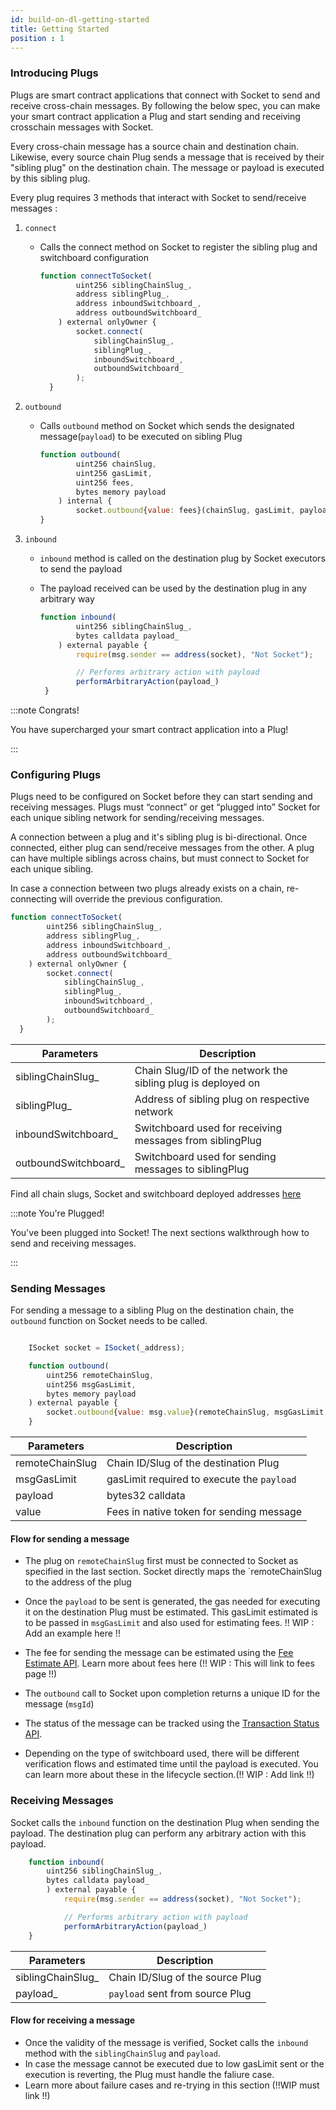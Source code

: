 ```yaml
---
id: build-on-dl-getting-started
title: Getting Started
position : 1
---
```


### Introducing Plugs

Plugs are smart contract applications that connect with Socket to send and receive cross-chain messages. By following the below spec, you can make your smart contract application a Plug and start sending and receiving crosschain messages with Socket.

Every cross-chain message has a source chain and destination chain. Likewise, every source chain Plug sends a message that is received by their "sibling plug" on the destination chain. The message or payload is executed by this sibling plug.

Every plug requires 3 methods that interact with Socket to send/receive messages : 

1. `connect`
    -  Calls the connect method on Socket to register the sibling plug and switchboard configuration

        ```javascript
        function connectToSocket(
                uint256 siblingChainSlug_,
                address siblingPlug_,
                address inboundSwitchboard_,
                address outboundSwitchboard_
            ) external onlyOwner {
                socket.connect(
                    siblingChainSlug_,
                    siblingPlug_,
                    inboundSwitchboard_,
                    outboundSwitchboard_
                );
          }
        ```
        

2. `outbound`
    - Calls `outbound` method on Socket which sends the designated message(`payload`) to be executed on sibling Plug
        
        ```javascript
        function outbound(
                uint256 chainSlug,
                uint256 gasLimit,
                uint256 fees,
                bytes memory payload
            ) internal {
                socket.outbound{value: fees}(chainSlug, gasLimit, payload);
        }
        ```
        

3. `inbound`
    - `inbound` method is called on the destination plug by Socket executors to send the payload
    - The payload received can be used by the destination plug in any arbitrary way
        
        ```javascript
        function inbound(
                uint256 siblingChainSlug_,
                bytes calldata payload_
            ) external payable {
                require(msg.sender == address(socket), "Not Socket");

        		// Performs arbitrary action with payload
        		performArbitraryAction(payload_)
         }
        ```
        

:::note Congrats!

You have supercharged your smart contract application into a Plug!

:::


### Configuring Plugs

Plugs need to be configured on Socket before they can start sending and receiving messages. Plugs must “connect” or get “plugged into” Socket for each unique sibling network for sending/receiving messages.  

A connection between a plug and it's sibling plug is bi-directional. Once connected, either plug can send/receive messages from the other. A plug can have multiple siblings across chains, but must connect to Socket for each unique sibling. 

In case a connection between two plugs already exists on a chain, re-connecting will override the previous configuration.

```javascript
function connectToSocket(
        uint256 siblingChainSlug_,
        address siblingPlug_,
        address inboundSwitchboard_,
        address outboundSwitchboard_
    ) external onlyOwner {
        socket.connect(
            siblingChainSlug_,
            siblingPlug_,
            inboundSwitchboard_,
            outboundSwitchboard_
        );
  }
```

| Parameters | Description |
| --- | --- |
| siblingChainSlug_ | Chain Slug/ID of the network the sibling plug is deployed on |
| siblingPlug_ | Address of sibling plug on respective network |
| inboundSwitchboard_ | Switchboard used for receiving messages from siblingPlug |
| outboundSwitchboard_ | Switchboard used for sending messages to siblingPlug |

Find all chain slugs, Socket and switchboard deployed addresses [here](../Deployments.md)

:::note You're Plugged!

You've been plugged into Socket! The next sections walkthrough how to send and receiving messages.

:::

### Sending Messages

For sending a message to a sibling Plug on the destination chain, the `outbound` function on Socket needs to be called.


```javascript

    ISocket socket = ISocket(_address);

    function outbound(
        uint256 remoteChainSlug,
        uint256 msgGasLimit,
        bytes memory payload
    ) external payable {
        socket.outbound{value: msg.value}(remoteChainSlug, msgGasLimit, payload);
    }
```

| Parameters | Description |
| --- | --- |
| remoteChainSlug | Chain ID/Slug of the destination Plug |
| msgGasLimit | gasLimit required to execute the `payload` |
| payload | bytes32 calldata |
| value | Fees in native token for sending message |


#### Flow for sending a message
- The plug on `remoteChainSlug` first must be connected to Socket as specified in the last section. Socket directly maps the `remoteChainSlug to the address of the plug

- Once the `payload` to be sent is generated, the gas needed for executing it on the destination Plug must be estimated. This gasLimit estimated is to be passed in `msgGasLimit` and also used for estimating fees.
!! WIP : Add an example here !!

- The fee for sending the message can be estimated using the [Fee Estimate API](../Resources/apiReference.md). Learn more about fees here (!! WIP : This will link to fees page !!)

- The `outbound` call to Socket upon completion returns a unique ID for the message (`msgId`)
- The status of the message can be tracked using the [Transaction Status API](../Resources/apiReference.md).
- Depending on the type of switchboard used, there will be different verification flows and estimated time until the payload is executed. You can learn more about these in the lifecycle section.(!! WIP : Add link !!)

### Receiving Messages

Socket calls the `inbound` function on the destination Plug when sending the payload. The destination plug can perform any arbitrary action with this payload. 

```javascript
    function inbound(
        uint256 siblingChainSlug_,
        bytes calldata payload_
        ) external payable {
            require(msg.sender == address(socket), "Not Socket");

        	// Performs arbitrary action with payload
        	performArbitraryAction(payload_)
    }
```

| Parameters | Description |
| --- | --- |
| siblingChainSlug_ | Chain ID/Slug of the source Plug |
| payload_ | `payload` sent from source Plug |

#### Flow for receiving a message

- Once the validity of the message is verified, Socket calls the `inbound` method with the `siblingChainSlug` and `payload`.
- In case the message cannot be executed due to low gasLimit sent or the execution is reverting, the Plug must handle the faliure case. 
- Learn more about failure cases and re-trying in this section (!!WIP must link !!)

